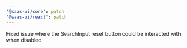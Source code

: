 ```yaml
---
'@saas-ui/core': patch
'@saas-ui/react': patch
---
```


Fixed issue where the SearchInput reset button could be interacted with when disabled

